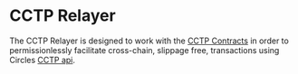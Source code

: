 # CCTP Relayer

The CCTP Relayer is designed to work with the [CCTP Contracts](https://github.com/synapsecns/synapse-contracts/tree/feat/cctp-first-mvp) in order to permissionlessly facilitate cross-chain, slippage free, transactions using Circles [CCTP api](https://developers.circle.com/stablecoin/docs/cctp-getting-started).
